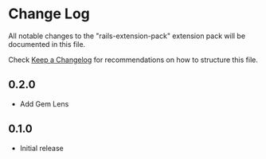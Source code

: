 # Change Log

All notable changes to the "rails-extension-pack" extension pack will be documented in this file.

Check [Keep a Changelog](http://keepachangelog.com/) for recommendations on how to structure this file.

## 0.2.0

- Add Gem Lens

## 0.1.0

- Initial release
